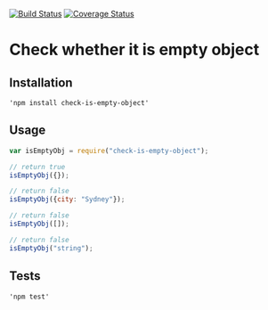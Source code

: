 [![Build Status](https://travis-ci.org/msenyoo/check-is-empty-object.svg?branch=master)](https://travis-ci.org/msenyoo/check-is-empty-object) [![Coverage Status](https://coveralls.io/repos/github/msenyoo/check-is-empty-object/badge.svg?branch=master)](https://coveralls.io/github/msenyoo/check-is-empty-object?branch=master)

# Check whether it is empty object

## Installation

    'npm install check-is-empty-object'

## Usage

```javascript
var isEmptyObj = require("check-is-empty-object");

// return true
isEmptyObj({});

// return false
isEmptyObj({city: "Sydney"});

// return false
isEmptyObj([]);

// return false
isEmptyObj("string");
```

## Tests

    'npm test'
